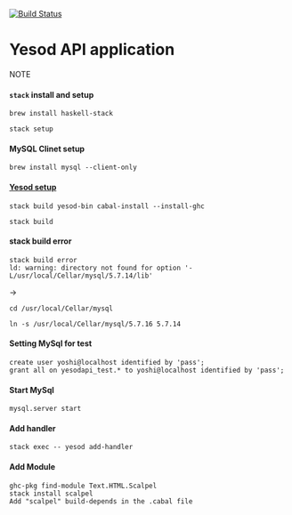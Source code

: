 [![Build Status](https://travis-ci.org/yoshi44/yesod-api.svg?branch=master)](https://travis-ci.org/yoshi44/yesod-api)

# Yesod API application

NOTE

#### `stack` install and setup

```
brew install haskell-stack
```
```
stack setup
```
#### MySQL Clinet setup

```
brew install mysql --client-only
```

#### [Yesod setup](http://www.yesodweb.com/page/quickstart)

```
stack build yesod-bin cabal-install --install-ghc
```

```
stack build
```

#### stack build error

```
stack build error
ld: warning: directory not found for option '-L/usr/local/Cellar/mysql/5.7.14/lib'
```

->

```
cd /usr/local/Cellar/mysql

ln -s /usr/local/Cellar/mysql/5.7.16 5.7.14
```

#### Setting MySql for test

```
create user yoshi@localhost identified by 'pass';
grant all on yesodapi_test.* to yoshi@localhost identified by 'pass';
```

#### Start MySql

```
mysql.server start
```

#### Add handler

```
stack exec -- yesod add-handler
```

#### Add Module

```
ghc-pkg find-module Text.HTML.Scalpel
stack install scalpel
Add "scalpel" build-depends in the .cabal file
```

